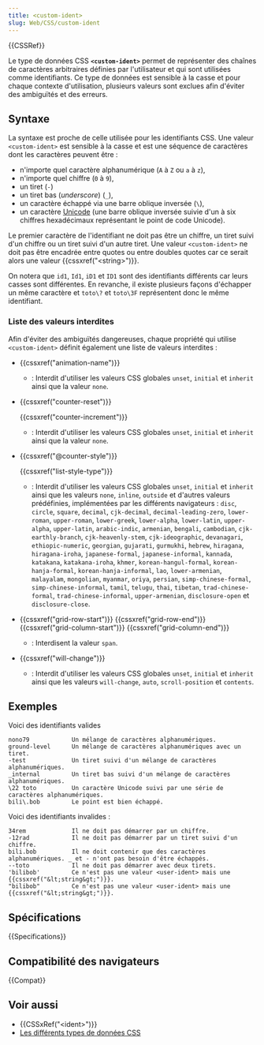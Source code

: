 ```yaml
---
title: <custom-ident>
slug: Web/CSS/custom-ident
---
```


{{CSSRef}}

Le type de données CSS **`<custom-ident>`** permet de représenter des chaînes de caractères arbitraires définies par l'utilisateur et qui sont utilisées comme identifiants. Ce type de données est sensible à la casse et pour chaque contexte d'utilisation, plusieurs valeurs sont exclues afin d'éviter des ambiguïtés et des erreurs.

## Syntaxe

La syntaxe est proche de celle utilisée pour les identifiants CSS. Une valeur `<custom-ident>` est sensible à la casse et est une séquence de caractères dont les caractères peuvent être :

- n'importe quel caractère alphanumérique (`A` à `Z` ou `a` à `z`),
- n'importe quel chiffre (`0` à `9`),
- un tiret (`-`)
- un tiret bas (_underscore_) (`_`),
- un caractère échappé via une barre oblique inversée (`\`),
- un caractère [Unicode](http://en.wikipedia.org/wiki/Unicode) (une barre oblique inversée suivie d'un à six chiffres hexadécimaux représentant le point de code Unicode).

Le premier caractère de l'identifiant ne doit pas être un chiffre, un tiret suivi d'un chiffre ou un tiret suivi d'un autre tiret. Une valeur `<custom-ident>` ne doit pas être encadrée entre quotes ou entre doubles quotes car ce serait alors une valeur {{cssxref("&lt;string&gt;")}}.

On notera que `id1`, `Id1`, `iD1` et `ID1` sont des identifiants différents car leurs casses sont différentes. En revanche, il existe plusieurs façons d'échapper un même caractère et `toto\?` et `toto\3F` représentent donc le même identifiant.

### Liste des valeurs interdites

Afin d'éviter des ambiguïtés dangereuses, chaque propriété qui utilise `<custom-ident>` définit également une liste de valeurs interdites :

- {{cssxref("animation-name")}}
  - : Interdit d'utiliser les valeurs CSS globales `unset`, `initial` et `inherit` ainsi que la valeur `none`.
- {{cssxref("counter-reset")}}

  {{cssxref("counter-increment")}}

  - : Interdit d'utiliser les valeurs CSS globales `unset`, `initial` et `inherit` ainsi que la valeur `none`.

- {{cssxref("@counter-style")}}

  {{cssxref("list-style-type")}}

  - : Interdit d'utiliser les valeurs CSS globales `unset`, `initial` et `inherit` ainsi que les valeurs `none`, `inline`, `outside` et d'autres valeurs prédéfinies, implémentées par les différents navigateurs : `disc`, `circle`, `square`, `decimal`, `cjk-decimal`, `decimal-leading-zero`, `lower-roman`, `upper-roman`, `lower-greek`, `lower-alpha`, `lower-latin`, `upper-alpha`, `upper-latin`, `arabic-indic`, `armenian`, `bengali`, `cambodian`, `cjk-earthly-branch`, `cjk-heavenly-stem`, `cjk-ideographic`, `devanagari`, `ethiopic-numeric`, `georgian`, `gujarati`, `gurmukhi`, `hebrew`, `hiragana`, `hiragana-iroha`, `japanese-formal`, `japanese-informal`, `kannada`, `katakana`, `katakana-iroha`, `khmer`, `korean-hangul-formal`, `korean-hanja-formal`, `korean-hanja-informal`, `lao`, `lower-armenian`, `malayalam`, `mongolian`, `myanmar`, `oriya`, `persian`, `simp-chinese-formal`, `simp-chinese-informal`, `tamil`, `telugu`, `thai`, `tibetan`, `trad-chinese-formal`, `trad-chinese-informal`, `upper-armenian`, `disclosure-open` et `disclosure-close`.

- {{cssxref("grid-row-start")}}
  {{cssxref("grid-row-end")}}
  {{cssxref("grid-column-start")}}
  {{cssxref("grid-column-end")}}
  - : Interdisent la valeur `span`.
- {{cssxref("will-change")}}
  - : Interdit d'utiliser les valeurs CSS globales `unset`, `initial` et `inherit` ainsi que les valeurs `will-change`, `auto`, `scroll-position` et `contents`.

## Exemples

Voici des identifiants valides

```
nono79            Un mélange de caractères alphanumériques.
ground-level      Un mélange de caractères alphanumériques avec un tiret.
-test             Un tiret suivi d'un mélange de caractères alphanumériques.
_internal         Un tiret bas suivi d'un mélange de caractères alphanumériques.
\22 toto          Un caractère Unicode suivi par une série de caractères alphanumériques.
bili\.bob         Le point est bien échappé.
```

Voici des identifiants invalides :

```
34rem             Il ne doit pas démarrer par un chiffre.
-12rad            Il ne doit pas démarrer par un tiret suivi d'un chiffre.
bili.bob          Il ne doit contenir que des caractères alphanumériques. _ et - n'ont pas besoin d'être échappés.
--toto            Il ne doit pas démarrer avec deux tirets.
'bilibob'         Ce n'est pas une valeur <user-ident> mais une {{cssxref("&lt;string&gt;")}}.
"bilibob"         Ce n'est pas une valeur <user-ident> mais une {{cssxref("&lt;string&gt;")}}.
```

## Spécifications

{{Specifications}}

## Compatibilité des navigateurs

{{Compat}}

## Voir aussi

- {{CSSxRef("&lt;ident&gt;")}}
- [Les différents types de données CSS](/fr/docs/tag/Type)
